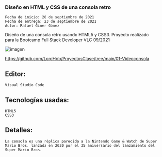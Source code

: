 ### Diseño en HTML y CSS de una consola retro

    Fecha de inicio: 20 de septiembre de 2021
    Fecha de entrega: 23 de septiembre de 2021
    Autor: Rafael Giner Gómez

Diseño de una consola retro usando HTML5 y CSS3. Proyecto realizado para la Bootcamp Full Stack Developer VLC 09/2021

![imagen](https://user-images.githubusercontent.com/90702425/134467885-44f0e570-ef4a-437c-9468-dd4912a1f2a7.png)


https://github.com/LordHob/ProyectosClase/tree/main/01-Videoconsola

## Editor:

    Visual Studio Code

## Tecnologías usadas:

    HTML5
    CSS3

## Detalles:

    La consola es una réplica parecida a la Nintendo Game & Watch de Super Mario Bros. lanzada en 2020 por el 35 aniversario del lanzamiento del Super Mario Bros.
